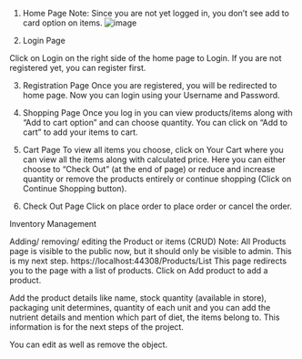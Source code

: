 1.	Home Page
Note: Since you are not yet logged in, you don’t see add to card option on items.
![image](https://github.com/user-attachments/assets/ba5f8c22-9c3c-4c6c-b745-8d0bb4044aa9)

 
3.	Login Page

Click on Login on the right side of the home page to Login. If you are not registered yet, you can register first. 
 
3.	Registration Page
Once you are registered, you will be redirected to home page. Now you can login using your Username and Password.
 

4.	Shopping Page
Once you log in you can view products/items along with “Add to cart option” and can choose quantity. You can click on “Add to cart” to add your items to cart.
 
5.	Cart Page
To view all items you choose, click on Your Cart where you can view all the items along with calculated price. 
Here you can either choose to “Check Out” (at the end of page) or reduce and increase quantity  or remove the products entirely or continue shopping (Click on Continue Shopping button).
 
6.	Check Out Page
Click on place order to place order or cancel the order.

 



Inventory Management


Adding/ removing/ editing the Product or items (CRUD)
Note: All Products page is visible to the public now, but it should only be visible to admin. This is my next step.
https://localhost:44308/Products/List
This page redirects you to the page with a list of products. 
Click on Add product to add a product. 
 


Add the product details like name, stock quantity (available in store), packaging unit determines, quantity of each unit and you can add the nutrient details and mention which part of diet, the items belong to. This information is for the next steps of the project.

 

You can edit as well as remove the object.

